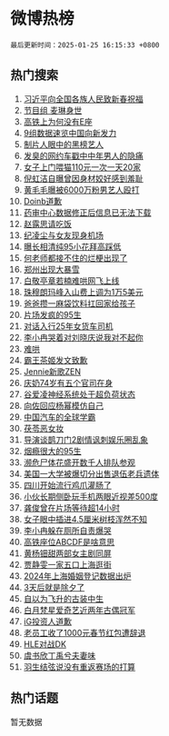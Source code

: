# 微博热榜

`最后更新时间：2025-01-25 16:15:33 +0800`

## 热门搜索

1. [习近平向全国各族人民致新春祝福](https://m.weibo.cn/search?containerid=100103type%3D1%26t%3D10%26q%3D%23%E4%B9%A0%E8%BF%91%E5%B9%B3%E5%90%91%E5%85%A8%E5%9B%BD%E5%90%84%E6%97%8F%E4%BA%BA%E6%B0%91%E8%87%B4%E6%96%B0%E6%98%A5%E7%A5%9D%E7%A6%8F%23&stream_entry_id=51&isnewpage=1&extparam=seat%3D1%26pos%3D0%26c_type%3D51%26cate%3D10103%26filter_type%3Drealtimehot%26q%3D%2523%25E4%25B9%25A0%25E8%25BF%2591%25E5%25B9%25B3%25E5%2590%2591%25E5%2585%25A8%25E5%259B%25BD%25E5%2590%2584%25E6%2597%258F%25E4%25BA%25BA%25E6%25B0%2591%25E8%2587%25B4%25E6%2596%25B0%25E6%2598%25A5%25E7%25A5%259D%25E7%25A6%258F%2523%26dgr%3D0%26stream_entry_id%3D51%26display_time%3D1737792932%26pre_seqid%3D173779293254801109855102)
1. [节目组 麦琳身世](https://m.weibo.cn/search?containerid=100103type%3D1%26t%3D10%26q%3D%E8%8A%82%E7%9B%AE%E7%BB%84+%E9%BA%A6%E7%90%B3%E8%BA%AB%E4%B8%96&stream_entry_id=31&isnewpage=1&extparam=seat%3D1%26realpos%3D1%26filter_type%3Drealtimehot%26stream_entry_id%3D31%26pos%3D0%26c_type%3D31%26band_rank%3D1%26cate%3D5001%26lcate%3D5001%26q%3D%25E8%258A%2582%25E7%259B%25AE%25E7%25BB%2584%2520%25E9%25BA%25A6%25E7%2590%25B3%25E8%25BA%25AB%25E4%25B8%2596%26dgr%3D0%26flag%3D1%26display_time%3D1737792932%26pre_seqid%3D173779293254801109855102)
1. [高铁上为何没有E座](https://m.weibo.cn/search?containerid=100103type%3D1%26t%3D10%26q%3D%23%E9%AB%98%E9%93%81%E4%B8%8A%E4%B8%BA%E4%BD%95%E6%B2%A1%E6%9C%89E%E5%BA%A7%23&stream_entry_id=31&isnewpage=1&extparam=seat%3D1%26realpos%3D2%26filter_type%3Drealtimehot%26stream_entry_id%3D31%26pos%3D1%26c_type%3D31%26band_rank%3D2%26cate%3D5001%26lcate%3D5001%26q%3D%2523%25E9%25AB%2598%25E9%2593%2581%25E4%25B8%258A%25E4%25B8%25BA%25E4%25BD%2595%25E6%25B2%25A1%25E6%259C%2589E%25E5%25BA%25A7%2523%26dgr%3D0%26flag%3D0%26display_time%3D1737792932%26pre_seqid%3D173779293254801109855102)
1. [9组数据速览中国向新发力](https://m.weibo.cn/search?containerid=100103type%3D1%26t%3D10%26q%3D%239%E7%BB%84%E6%95%B0%E6%8D%AE%E9%80%9F%E8%A7%88%E4%B8%AD%E5%9B%BD%E5%90%91%E6%96%B0%E5%8F%91%E5%8A%9B%23&stream_entry_id=31&isnewpage=1&extparam=seat%3D1%26realpos%3D3%26filter_type%3Drealtimehot%26stream_entry_id%3D31%26pos%3D2%26c_type%3D31%26band_rank%3D3%26cate%3D5001%26lcate%3D5001%26q%3D%25239%25E7%25BB%2584%25E6%2595%25B0%25E6%258D%25AE%25E9%2580%259F%25E8%25A7%2588%25E4%25B8%25AD%25E5%259B%25BD%25E5%2590%2591%25E6%2596%25B0%25E5%258F%2591%25E5%258A%259B%2523%26dgr%3D0%26flag%3D0%26display_time%3D1737792932%26pre_seqid%3D173779293254801109855102)
1. [制片人眼中的黑榜艺人](https://m.weibo.cn/search?containerid=100103type%3D1%26t%3D10%26q%3D%E5%88%B6%E7%89%87%E4%BA%BA%E7%9C%BC%E4%B8%AD%E7%9A%84%E9%BB%91%E6%A6%9C%E8%89%BA%E4%BA%BA&stream_entry_id=31&isnewpage=1&extparam=seat%3D1%26realpos%3D4%26filter_type%3Drealtimehot%26stream_entry_id%3D31%26pos%3D3%26c_type%3D31%26band_rank%3D4%26cate%3D5001%26lcate%3D5001%26q%3D%25E5%2588%25B6%25E7%2589%2587%25E4%25BA%25BA%25E7%259C%25BC%25E4%25B8%25AD%25E7%259A%2584%25E9%25BB%2591%25E6%25A6%259C%25E8%2589%25BA%25E4%25BA%25BA%26dgr%3D0%26flag%3D2%26display_time%3D1737792932%26pre_seqid%3D173779293254801109855102)
1. [发臭的网约车戳中中年男人的隐痛](https://m.weibo.cn/search?containerid=100103type%3D1%26t%3D10%26q%3D%23%E5%8F%91%E8%87%AD%E7%9A%84%E7%BD%91%E7%BA%A6%E8%BD%A6%E6%88%B3%E4%B8%AD%E4%B8%AD%E5%B9%B4%E7%94%B7%E4%BA%BA%E7%9A%84%E9%9A%90%E7%97%9B%23&stream_entry_id=31&isnewpage=1&extparam=seat%3D1%26realpos%3D5%26filter_type%3Drealtimehot%26stream_entry_id%3D31%26pos%3D4%26c_type%3D31%26band_rank%3D5%26cate%3D5001%26lcate%3D5001%26q%3D%2523%25E5%258F%2591%25E8%2587%25AD%25E7%259A%2584%25E7%25BD%2591%25E7%25BA%25A6%25E8%25BD%25A6%25E6%2588%25B3%25E4%25B8%25AD%25E4%25B8%25AD%25E5%25B9%25B4%25E7%2594%25B7%25E4%25BA%25BA%25E7%259A%2584%25E9%259A%2590%25E7%2597%259B%2523%26dgr%3D0%26flag%3D1%26display_time%3D1737792932%26pre_seqid%3D173779293254801109855102)
1. [女子上门喂猫110元一次一天20家](https://m.weibo.cn/search?containerid=100103type%3D1%26t%3D10%26q%3D%23%E5%A5%B3%E5%AD%90%E4%B8%8A%E9%97%A8%E5%96%82%E7%8C%AB110%E5%85%83%E4%B8%80%E6%AC%A1%E4%B8%80%E5%A4%A920%E5%AE%B6%23&stream_entry_id=31&isnewpage=1&extparam=seat%3D1%26realpos%3D6%26filter_type%3Drealtimehot%26stream_entry_id%3D31%26pos%3D5%26c_type%3D31%26band_rank%3D6%26cate%3D5001%26lcate%3D5001%26q%3D%2523%25E5%25A5%25B3%25E5%25AD%2590%25E4%25B8%258A%25E9%2597%25A8%25E5%2596%2582%25E7%258C%25AB110%25E5%2585%2583%25E4%25B8%2580%25E6%25AC%25A1%25E4%25B8%2580%25E5%25A4%25A920%25E5%25AE%25B6%2523%26dgr%3D0%26flag%3D0%26display_time%3D1737792932%26pre_seqid%3D173779293254801109855102)
1. [倪虹洁自曝曾因身材姣好感到羞耻](https://m.weibo.cn/search?containerid=100103type%3D1%26t%3D10%26q%3D%23%E5%80%AA%E8%99%B9%E6%B4%81%E8%87%AA%E6%9B%9D%E6%9B%BE%E5%9B%A0%E8%BA%AB%E6%9D%90%E5%A7%A3%E5%A5%BD%E6%84%9F%E5%88%B0%E7%BE%9E%E8%80%BB%23&stream_entry_id=31&isnewpage=1&extparam=seat%3D1%26realpos%3D7%26filter_type%3Drealtimehot%26stream_entry_id%3D31%26pos%3D6%26c_type%3D31%26band_rank%3D7%26cate%3D5001%26lcate%3D5001%26q%3D%2523%25E5%2580%25AA%25E8%2599%25B9%25E6%25B4%2581%25E8%2587%25AA%25E6%259B%259D%25E6%259B%25BE%25E5%259B%25A0%25E8%25BA%25AB%25E6%259D%2590%25E5%25A7%25A3%25E5%25A5%25BD%25E6%2584%259F%25E5%2588%25B0%25E7%25BE%259E%25E8%2580%25BB%2523%26dgr%3D0%26flag%3D2%26display_time%3D1737792932%26pre_seqid%3D173779293254801109855102)
1. [黄毛毛曝被6000万粉男艺人殴打](https://m.weibo.cn/search?containerid=100103type%3D1%26t%3D10%26q%3D%23%E9%BB%84%E6%AF%9B%E6%AF%9B%E6%9B%9D%E8%A2%AB6000%E4%B8%87%E7%B2%89%E7%94%B7%E8%89%BA%E4%BA%BA%E6%AE%B4%E6%89%93%23&stream_entry_id=31&isnewpage=1&extparam=seat%3D1%26realpos%3D8%26filter_type%3Drealtimehot%26stream_entry_id%3D31%26pos%3D7%26c_type%3D31%26band_rank%3D8%26cate%3D5001%26lcate%3D5001%26q%3D%2523%25E9%25BB%2584%25E6%25AF%259B%25E6%25AF%259B%25E6%259B%259D%25E8%25A2%25AB6000%25E4%25B8%2587%25E7%25B2%2589%25E7%2594%25B7%25E8%2589%25BA%25E4%25BA%25BA%25E6%25AE%25B4%25E6%2589%2593%2523%26dgr%3D0%26flag%3D1%26display_time%3D1737792932%26pre_seqid%3D173779293254801109855102)
1. [Doinb道歉](https://m.weibo.cn/search?containerid=100103type%3D1%26t%3D10%26q%3DDoinb%E9%81%93%E6%AD%89&stream_entry_id=31&isnewpage=1&extparam=seat%3D1%26realpos%3D9%26filter_type%3Drealtimehot%26stream_entry_id%3D31%26pos%3D8%26c_type%3D31%26band_rank%3D9%26cate%3D5001%26lcate%3D5001%26q%3DDoinb%25E9%2581%2593%25E6%25AD%2589%26dgr%3D0%26flag%3D1%26display_time%3D1737792932%26pre_seqid%3D173779293254801109855102)
1. [药审中心数据修正后信息已无法下载](https://m.weibo.cn/search?containerid=100103type%3D1%26t%3D10%26q%3D%23%E8%8D%AF%E5%AE%A1%E4%B8%AD%E5%BF%83%E6%95%B0%E6%8D%AE%E4%BF%AE%E6%AD%A3%E5%90%8E%E4%BF%A1%E6%81%AF%E5%B7%B2%E6%97%A0%E6%B3%95%E4%B8%8B%E8%BD%BD%23&stream_entry_id=31&isnewpage=1&extparam=seat%3D1%26realpos%3D10%26filter_type%3Drealtimehot%26stream_entry_id%3D31%26pos%3D9%26c_type%3D31%26band_rank%3D10%26cate%3D5001%26lcate%3D5001%26q%3D%2523%25E8%258D%25AF%25E5%25AE%25A1%25E4%25B8%25AD%25E5%25BF%2583%25E6%2595%25B0%25E6%258D%25AE%25E4%25BF%25AE%25E6%25AD%25A3%25E5%2590%258E%25E4%25BF%25A1%25E6%2581%25AF%25E5%25B7%25B2%25E6%2597%25A0%25E6%25B3%2595%25E4%25B8%258B%25E8%25BD%25BD%2523%26dgr%3D0%26flag%3D1%26display_time%3D1737792932%26pre_seqid%3D173779293254801109855102)
1. [赵露思请吃饭](https://m.weibo.cn/search?containerid=100103type%3D1%26t%3D10%26q%3D%23%E8%B5%B5%E9%9C%B2%E6%80%9D%E8%AF%B7%E5%90%83%E9%A5%AD%23&stream_entry_id=31&isnewpage=1&extparam=seat%3D1%26realpos%3D11%26filter_type%3Drealtimehot%26stream_entry_id%3D31%26pos%3D10%26c_type%3D31%26band_rank%3D11%26cate%3D5001%26lcate%3D5001%26q%3D%2523%25E8%25B5%25B5%25E9%259C%25B2%25E6%2580%259D%25E8%25AF%25B7%25E5%2590%2583%25E9%25A5%25AD%2523%26dgr%3D0%26flag%3D2%26display_time%3D1737792932%26pre_seqid%3D173779293254801109855102)
1. [纪凌尘与女友现身机场](https://m.weibo.cn/search?containerid=100103type%3D1%26t%3D10%26q%3D%23%E7%BA%AA%E5%87%8C%E5%B0%98%E4%B8%8E%E5%A5%B3%E5%8F%8B%E7%8E%B0%E8%BA%AB%E6%9C%BA%E5%9C%BA%23&stream_entry_id=31&isnewpage=1&extparam=seat%3D1%26realpos%3D12%26filter_type%3Drealtimehot%26stream_entry_id%3D31%26pos%3D11%26c_type%3D31%26band_rank%3D12%26cate%3D5001%26lcate%3D5001%26q%3D%2523%25E7%25BA%25AA%25E5%2587%258C%25E5%25B0%2598%25E4%25B8%258E%25E5%25A5%25B3%25E5%258F%258B%25E7%258E%25B0%25E8%25BA%25AB%25E6%259C%25BA%25E5%259C%25BA%2523%26dgr%3D0%26flag%3D1%26display_time%3D1737792932%26pre_seqid%3D173779293254801109855102)
1. [曝长相清纯95小花拜高踩低](https://m.weibo.cn/search?containerid=100103type%3D1%26t%3D10%26q%3D%23%E6%9B%9D%E9%95%BF%E7%9B%B8%E6%B8%85%E7%BA%AF95%E5%B0%8F%E8%8A%B1%E6%8B%9C%E9%AB%98%E8%B8%A9%E4%BD%8E%23&stream_entry_id=31&isnewpage=1&extparam=seat%3D1%26realpos%3D13%26filter_type%3Drealtimehot%26stream_entry_id%3D31%26pos%3D12%26c_type%3D31%26band_rank%3D13%26cate%3D5001%26lcate%3D5001%26q%3D%2523%25E6%259B%259D%25E9%2595%25BF%25E7%259B%25B8%25E6%25B8%2585%25E7%25BA%25AF95%25E5%25B0%258F%25E8%258A%25B1%25E6%258B%259C%25E9%25AB%2598%25E8%25B8%25A9%25E4%25BD%258E%2523%26dgr%3D0%26flag%3D1%26display_time%3D1737792932%26pre_seqid%3D173779293254801109855102)
1. [何老师都接不住的烂梗出现了](https://m.weibo.cn/search?containerid=100103type%3D1%26t%3D10%26q%3D%E4%BD%95%E8%80%81%E5%B8%88%E9%83%BD%E6%8E%A5%E4%B8%8D%E4%BD%8F%E7%9A%84%E7%83%82%E6%A2%97%E5%87%BA%E7%8E%B0%E4%BA%86&stream_entry_id=31&isnewpage=1&extparam=seat%3D1%26realpos%3D14%26filter_type%3Drealtimehot%26stream_entry_id%3D31%26pos%3D13%26c_type%3D31%26band_rank%3D14%26cate%3D5001%26lcate%3D5001%26q%3D%25E4%25BD%2595%25E8%2580%2581%25E5%25B8%2588%25E9%2583%25BD%25E6%258E%25A5%25E4%25B8%258D%25E4%25BD%258F%25E7%259A%2584%25E7%2583%2582%25E6%25A2%2597%25E5%2587%25BA%25E7%258E%25B0%25E4%25BA%2586%26dgr%3D0%26flag%3D2%26display_time%3D1737792932%26pre_seqid%3D173779293254801109855102)
1. [郑州出现大暴雪](https://m.weibo.cn/search?containerid=100103type%3D1%26t%3D10%26q%3D%23%E9%83%91%E5%B7%9E%E5%87%BA%E7%8E%B0%E5%A4%A7%E6%9A%B4%E9%9B%AA%23&stream_entry_id=31&isnewpage=1&extparam=seat%3D1%26realpos%3D15%26filter_type%3Drealtimehot%26stream_entry_id%3D31%26pos%3D14%26c_type%3D31%26band_rank%3D15%26cate%3D5001%26lcate%3D5001%26q%3D%2523%25E9%2583%2591%25E5%25B7%259E%25E5%2587%25BA%25E7%258E%25B0%25E5%25A4%25A7%25E6%259A%25B4%25E9%259B%25AA%2523%26dgr%3D0%26flag%3D1%26display_time%3D1737792932%26pre_seqid%3D173779293254801109855102)
1. [白敬亭章若楠难哄网飞上线](https://m.weibo.cn/search?containerid=100103type%3D1%26t%3D10%26q%3D%23%E7%99%BD%E6%95%AC%E4%BA%AD%E7%AB%A0%E8%8B%A5%E6%A5%A0%E9%9A%BE%E5%93%84%E7%BD%91%E9%A3%9E%E4%B8%8A%E7%BA%BF%23&stream_entry_id=31&isnewpage=1&extparam=seat%3D1%26realpos%3D16%26filter_type%3Drealtimehot%26stream_entry_id%3D31%26pos%3D15%26c_type%3D31%26band_rank%3D16%26cate%3D5001%26lcate%3D5001%26q%3D%2523%25E7%2599%25BD%25E6%2595%25AC%25E4%25BA%25AD%25E7%25AB%25A0%25E8%258B%25A5%25E6%25A5%25A0%25E9%259A%25BE%25E5%2593%2584%25E7%25BD%2591%25E9%25A3%259E%25E4%25B8%258A%25E7%25BA%25BF%2523%26dgr%3D0%26flag%3D1%26display_time%3D1737792932%26pre_seqid%3D173779293254801109855102)
1. [珠穆朗玛峰入山费上调为1万5美元](https://m.weibo.cn/search?containerid=100103type%3D1%26t%3D10%26q%3D%23%E7%8F%A0%E7%A9%86%E6%9C%97%E7%8E%9B%E5%B3%B0%E5%85%A5%E5%B1%B1%E8%B4%B9%E4%B8%8A%E8%B0%83%E4%B8%BA1%E4%B8%875%E7%BE%8E%E5%85%83%23&stream_entry_id=31&isnewpage=1&extparam=seat%3D1%26realpos%3D17%26filter_type%3Drealtimehot%26stream_entry_id%3D31%26pos%3D16%26c_type%3D31%26band_rank%3D17%26cate%3D5001%26lcate%3D5001%26q%3D%2523%25E7%258F%25A0%25E7%25A9%2586%25E6%259C%2597%25E7%258E%259B%25E5%25B3%25B0%25E5%2585%25A5%25E5%25B1%25B1%25E8%25B4%25B9%25E4%25B8%258A%25E8%25B0%2583%25E4%25B8%25BA1%25E4%25B8%25875%25E7%25BE%258E%25E5%2585%2583%2523%26dgr%3D0%26flag%3D0%26display_time%3D1737792932%26pre_seqid%3D173779293254801109855102)
1. [爸爸攒一麻袋饮料扛回家给孩子](https://m.weibo.cn/search?containerid=100103type%3D1%26t%3D10%26q%3D%23%E7%88%B8%E7%88%B8%E6%94%92%E4%B8%80%E9%BA%BB%E8%A2%8B%E9%A5%AE%E6%96%99%E6%89%9B%E5%9B%9E%E5%AE%B6%E7%BB%99%E5%AD%A9%E5%AD%90%23&stream_entry_id=31&isnewpage=1&extparam=seat%3D1%26realpos%3D18%26filter_type%3Drealtimehot%26stream_entry_id%3D31%26pos%3D17%26c_type%3D31%26band_rank%3D18%26cate%3D5001%26lcate%3D5001%26q%3D%2523%25E7%2588%25B8%25E7%2588%25B8%25E6%2594%2592%25E4%25B8%2580%25E9%25BA%25BB%25E8%25A2%258B%25E9%25A5%25AE%25E6%2596%2599%25E6%2589%259B%25E5%259B%259E%25E5%25AE%25B6%25E7%25BB%2599%25E5%25AD%25A9%25E5%25AD%2590%2523%26dgr%3D0%26flag%3D1%26display_time%3D1737792932%26pre_seqid%3D173779293254801109855102)
1. [片场发疯的95生](https://m.weibo.cn/search?containerid=100103type%3D1%26t%3D10%26q%3D%23%E7%89%87%E5%9C%BA%E5%8F%91%E7%96%AF%E7%9A%8495%E7%94%9F%23&stream_entry_id=31&isnewpage=1&extparam=seat%3D1%26realpos%3D19%26filter_type%3Drealtimehot%26stream_entry_id%3D31%26pos%3D18%26c_type%3D31%26band_rank%3D19%26cate%3D5001%26lcate%3D5001%26q%3D%2523%25E7%2589%2587%25E5%259C%25BA%25E5%258F%2591%25E7%2596%25AF%25E7%259A%258495%25E7%2594%259F%2523%26dgr%3D0%26flag%3D1%26display_time%3D1737792932%26pre_seqid%3D173779293254801109855102)
1. [对话入行25年女货车司机](https://m.weibo.cn/search?containerid=100103type%3D1%26t%3D10%26q%3D%23%E5%AF%B9%E8%AF%9D%E5%85%A5%E8%A1%8C25%E5%B9%B4%E5%A5%B3%E8%B4%A7%E8%BD%A6%E5%8F%B8%E6%9C%BA%23&stream_entry_id=31&isnewpage=1&extparam=seat%3D1%26realpos%3D20%26filter_type%3Drealtimehot%26stream_entry_id%3D31%26pos%3D19%26c_type%3D31%26band_rank%3D20%26cate%3D5001%26lcate%3D5001%26q%3D%2523%25E5%25AF%25B9%25E8%25AF%259D%25E5%2585%25A5%25E8%25A1%258C25%25E5%25B9%25B4%25E5%25A5%25B3%25E8%25B4%25A7%25E8%25BD%25A6%25E5%258F%25B8%25E6%259C%25BA%2523%26dgr%3D0%26flag%3D1%26display_time%3D1737792932%26pre_seqid%3D173779293254801109855102)
1. [李小冉哭着对刘晓庆说我对不起你](https://m.weibo.cn/search?containerid=100103type%3D1%26t%3D10%26q%3D%23%E6%9D%8E%E5%B0%8F%E5%86%89%E5%93%AD%E7%9D%80%E5%AF%B9%E5%88%98%E6%99%93%E5%BA%86%E8%AF%B4%E6%88%91%E5%AF%B9%E4%B8%8D%E8%B5%B7%E4%BD%A0%23&stream_entry_id=31&isnewpage=1&extparam=seat%3D1%26realpos%3D21%26filter_type%3Drealtimehot%26stream_entry_id%3D31%26pos%3D20%26c_type%3D31%26band_rank%3D21%26cate%3D5001%26lcate%3D5001%26q%3D%2523%25E6%259D%258E%25E5%25B0%258F%25E5%2586%2589%25E5%2593%25AD%25E7%259D%2580%25E5%25AF%25B9%25E5%2588%2598%25E6%2599%2593%25E5%25BA%2586%25E8%25AF%25B4%25E6%2588%2591%25E5%25AF%25B9%25E4%25B8%258D%25E8%25B5%25B7%25E4%25BD%25A0%2523%26dgr%3D0%26flag%3D2%26display_time%3D1737792932%26pre_seqid%3D173779293254801109855102)
1. [难哄](https://m.weibo.cn/search?containerid=100103type%3D1%26t%3D10%26q%3D%E9%9A%BE%E5%93%84&stream_entry_id=31&isnewpage=1&extparam=seat%3D1%26realpos%3D22%26filter_type%3Drealtimehot%26stream_entry_id%3D31%26pos%3D21%26c_type%3D31%26band_rank%3D22%26cate%3D5001%26lcate%3D5001%26q%3D%25E9%259A%25BE%25E5%2593%2584%26dgr%3D0%26flag%3D1%26display_time%3D1737792932%26pre_seqid%3D173779293254801109855102)
1. [霸王茶姬发文致歉](https://m.weibo.cn/search?containerid=100103type%3D1%26t%3D10%26q%3D%23%E9%9C%B8%E7%8E%8B%E8%8C%B6%E5%A7%AC%E5%8F%91%E6%96%87%E8%87%B4%E6%AD%89%23&stream_entry_id=31&isnewpage=1&extparam=seat%3D1%26realpos%3D23%26filter_type%3Drealtimehot%26stream_entry_id%3D31%26pos%3D22%26c_type%3D31%26band_rank%3D23%26cate%3D5001%26lcate%3D5001%26q%3D%2523%25E9%259C%25B8%25E7%258E%258B%25E8%258C%25B6%25E5%25A7%25AC%25E5%258F%2591%25E6%2596%2587%25E8%2587%25B4%25E6%25AD%2589%2523%26dgr%3D0%26flag%3D2%26display_time%3D1737792932%26pre_seqid%3D173779293254801109855102)
1. [Jennie新歌ZEN](https://m.weibo.cn/search?containerid=100103type%3D1%26t%3D10%26q%3D%23Jennie%E6%96%B0%E6%AD%8CZEN%23&stream_entry_id=31&isnewpage=1&extparam=seat%3D1%26realpos%3D24%26filter_type%3Drealtimehot%26stream_entry_id%3D31%26pos%3D23%26c_type%3D31%26band_rank%3D24%26cate%3D5001%26lcate%3D5001%26q%3D%2523Jennie%25E6%2596%25B0%25E6%25AD%258CZEN%2523%26dgr%3D0%26flag%3D0%26display_time%3D1737792932%26pre_seqid%3D173779293254801109855102)
1. [庆奶74岁有五个官司在身](https://m.weibo.cn/search?containerid=100103type%3D1%26t%3D10%26q%3D%23%E5%BA%86%E5%A5%B674%E5%B2%81%E6%9C%89%E4%BA%94%E4%B8%AA%E5%AE%98%E5%8F%B8%E5%9C%A8%E8%BA%AB%23&stream_entry_id=31&isnewpage=1&extparam=seat%3D1%26realpos%3D25%26filter_type%3Drealtimehot%26stream_entry_id%3D31%26pos%3D24%26c_type%3D31%26band_rank%3D25%26cate%3D5001%26lcate%3D5001%26q%3D%2523%25E5%25BA%2586%25E5%25A5%25B674%25E5%25B2%2581%25E6%259C%2589%25E4%25BA%2594%25E4%25B8%25AA%25E5%25AE%2598%25E5%258F%25B8%25E5%259C%25A8%25E8%25BA%25AB%2523%26dgr%3D0%26flag%3D1%26display_time%3D1737792932%26pre_seqid%3D173779293254801109855102)
1. [谷爱凌神经系统处于超负荷状态](https://m.weibo.cn/search?containerid=100103type%3D1%26t%3D10%26q%3D%23%E8%B0%B7%E7%88%B1%E5%87%8C%E7%A5%9E%E7%BB%8F%E7%B3%BB%E7%BB%9F%E5%A4%84%E4%BA%8E%E8%B6%85%E8%B4%9F%E8%8D%B7%E7%8A%B6%E6%80%81%23&stream_entry_id=31&isnewpage=1&extparam=seat%3D1%26realpos%3D26%26filter_type%3Drealtimehot%26stream_entry_id%3D31%26pos%3D25%26c_type%3D31%26band_rank%3D26%26cate%3D5001%26lcate%3D5001%26q%3D%2523%25E8%25B0%25B7%25E7%2588%25B1%25E5%2587%258C%25E7%25A5%259E%25E7%25BB%258F%25E7%25B3%25BB%25E7%25BB%259F%25E5%25A4%2584%25E4%25BA%258E%25E8%25B6%2585%25E8%25B4%259F%25E8%258D%25B7%25E7%258A%25B6%25E6%2580%2581%2523%26dgr%3D0%26flag%3D0%26display_time%3D1737792932%26pre_seqid%3D173779293254801109855102)
1. [向佐回应杨幂模仿自己](https://m.weibo.cn/search?containerid=100103type%3D1%26t%3D10%26q%3D%23%E5%90%91%E4%BD%90%E5%9B%9E%E5%BA%94%E6%9D%A8%E5%B9%82%E6%A8%A1%E4%BB%BF%E8%87%AA%E5%B7%B1%23&stream_entry_id=31&isnewpage=1&extparam=seat%3D1%26realpos%3D27%26filter_type%3Drealtimehot%26stream_entry_id%3D31%26pos%3D26%26c_type%3D31%26band_rank%3D27%26cate%3D5001%26lcate%3D5001%26q%3D%2523%25E5%2590%2591%25E4%25BD%2590%25E5%259B%259E%25E5%25BA%2594%25E6%259D%25A8%25E5%25B9%2582%25E6%25A8%25A1%25E4%25BB%25BF%25E8%2587%25AA%25E5%25B7%25B1%2523%26dgr%3D0%26flag%3D1%26display_time%3D1737792932%26pre_seqid%3D173779293254801109855102)
1. [中国汽车的全球学霸](https://m.weibo.cn/search?containerid=100103type%3D1%26t%3D10%26q%3D%23%E4%B8%AD%E5%9B%BD%E6%B1%BD%E8%BD%A6%E7%9A%84%E5%85%A8%E7%90%83%E5%AD%A6%E9%9C%B8%23&stream_entry_id=31&isnewpage=1&extparam=seat%3D1%26adid%3D274545%26realpos%3D28%26filter_type%3Drealtimehot%26stream_entry_id%3D31%26pos%3D27%26c_type%3D31%26band_rank%3D28%26cate%3D5001%26lcate%3D5001%26q%3D%2523%25E4%25B8%25AD%25E5%259B%25BD%25E6%25B1%25BD%25E8%25BD%25A6%25E7%259A%2584%25E5%2585%25A8%25E7%2590%2583%25E5%25AD%25A6%25E9%259C%25B8%2523%26dgr%3D0%26flag%3D1%26display_time%3D1737792932%26pre_seqid%3D173779293254801109855102)
1. [茯苓恶女妆](https://m.weibo.cn/search?containerid=100103type%3D1%26t%3D10%26q%3D%23%E8%8C%AF%E8%8B%93%E6%81%B6%E5%A5%B3%E5%A6%86%23&stream_entry_id=31&isnewpage=1&extparam=seat%3D1%26realpos%3D29%26filter_type%3Drealtimehot%26stream_entry_id%3D31%26pos%3D28%26c_type%3D31%26band_rank%3D29%26cate%3D5001%26lcate%3D5001%26q%3D%2523%25E8%258C%25AF%25E8%258B%2593%25E6%2581%25B6%25E5%25A5%25B3%25E5%25A6%2586%2523%26dgr%3D0%26flag%3D0%26display_time%3D1737792932%26pre_seqid%3D173779293254801109855102)
1. [导演谈鹊刀门2剧情讽刺娱乐圈乱象](https://m.weibo.cn/search?containerid=100103type%3D1%26t%3D10%26q%3D%23%E5%AF%BC%E6%BC%94%E8%B0%88%E9%B9%8A%E5%88%80%E9%97%A82%E5%89%A7%E6%83%85%E8%AE%BD%E5%88%BA%E5%A8%B1%E4%B9%90%E5%9C%88%E4%B9%B1%E8%B1%A1%23&stream_entry_id=31&isnewpage=1&extparam=seat%3D1%26realpos%3D30%26filter_type%3Drealtimehot%26stream_entry_id%3D31%26pos%3D29%26c_type%3D31%26band_rank%3D30%26cate%3D5001%26lcate%3D5001%26q%3D%2523%25E5%25AF%25BC%25E6%25BC%2594%25E8%25B0%2588%25E9%25B9%258A%25E5%2588%2580%25E9%2597%25A82%25E5%2589%25A7%25E6%2583%2585%25E8%25AE%25BD%25E5%2588%25BA%25E5%25A8%25B1%25E4%25B9%2590%25E5%259C%2588%25E4%25B9%25B1%25E8%25B1%25A1%2523%26dgr%3D0%26flag%3D1%26display_time%3D1737792932%26pre_seqid%3D173779293254801109855102)
1. [烟瘾很大的95生](https://m.weibo.cn/search?containerid=100103type%3D1%26t%3D10%26q%3D%23%E7%83%9F%E7%98%BE%E5%BE%88%E5%A4%A7%E7%9A%8495%E7%94%9F%23&stream_entry_id=31&isnewpage=1&extparam=seat%3D1%26realpos%3D31%26filter_type%3Drealtimehot%26stream_entry_id%3D31%26pos%3D30%26c_type%3D31%26band_rank%3D31%26cate%3D5001%26lcate%3D5001%26q%3D%2523%25E7%2583%259F%25E7%2598%25BE%25E5%25BE%2588%25E5%25A4%25A7%25E7%259A%258495%25E7%2594%259F%2523%26dgr%3D0%26flag%3D1%26display_time%3D1737792932%26pre_seqid%3D173779293254801109855102)
1. [濒危尸体花盛开数千人排队参观](https://m.weibo.cn/search?containerid=100103type%3D1%26t%3D10%26q%3D%23%E6%BF%92%E5%8D%B1%E5%B0%B8%E4%BD%93%E8%8A%B1%E7%9B%9B%E5%BC%80%E6%95%B0%E5%8D%83%E4%BA%BA%E6%8E%92%E9%98%9F%E5%8F%82%E8%A7%82%23&stream_entry_id=31&isnewpage=1&extparam=seat%3D1%26realpos%3D32%26filter_type%3Drealtimehot%26stream_entry_id%3D31%26pos%3D31%26c_type%3D31%26band_rank%3D32%26cate%3D5001%26lcate%3D5001%26q%3D%2523%25E6%25BF%2592%25E5%258D%25B1%25E5%25B0%25B8%25E4%25BD%2593%25E8%258A%25B1%25E7%259B%259B%25E5%25BC%2580%25E6%2595%25B0%25E5%258D%2583%25E4%25BA%25BA%25E6%258E%2592%25E9%2598%259F%25E5%258F%2582%25E8%25A7%2582%2523%26dgr%3D0%26flag%3D0%26display_time%3D1737792932%26pre_seqid%3D173779293254801109855102)
1. [美国一大学被爆切分出售退伍老兵遗体](https://m.weibo.cn/search?containerid=100103type%3D1%26t%3D10%26q%3D%23%E7%BE%8E%E5%9B%BD%E4%B8%80%E5%A4%A7%E5%AD%A6%E8%A2%AB%E7%88%86%E5%88%87%E5%88%86%E5%87%BA%E5%94%AE%E9%80%80%E4%BC%8D%E8%80%81%E5%85%B5%E9%81%97%E4%BD%93%23&stream_entry_id=31&isnewpage=1&extparam=seat%3D1%26realpos%3D33%26filter_type%3Drealtimehot%26stream_entry_id%3D31%26pos%3D32%26c_type%3D31%26band_rank%3D33%26cate%3D5001%26lcate%3D5001%26q%3D%2523%25E7%25BE%258E%25E5%259B%25BD%25E4%25B8%2580%25E5%25A4%25A7%25E5%25AD%25A6%25E8%25A2%25AB%25E7%2588%2586%25E5%2588%2587%25E5%2588%2586%25E5%2587%25BA%25E5%2594%25AE%25E9%2580%2580%25E4%25BC%258D%25E8%2580%2581%25E5%2585%25B5%25E9%2581%2597%25E4%25BD%2593%2523%26dgr%3D0%26flag%3D0%26display_time%3D1737792932%26pre_seqid%3D173779293254801109855102)
1. [四川开始流行鸡爪灌肠了](https://m.weibo.cn/search?containerid=100103type%3D1%26t%3D10%26q%3D%23%E5%9B%9B%E5%B7%9D%E5%BC%80%E5%A7%8B%E6%B5%81%E8%A1%8C%E9%B8%A1%E7%88%AA%E7%81%8C%E8%82%A0%E4%BA%86%23&stream_entry_id=31&isnewpage=1&extparam=seat%3D1%26realpos%3D34%26filter_type%3Drealtimehot%26stream_entry_id%3D31%26pos%3D33%26c_type%3D31%26band_rank%3D34%26cate%3D5001%26lcate%3D5001%26q%3D%2523%25E5%259B%259B%25E5%25B7%259D%25E5%25BC%2580%25E5%25A7%258B%25E6%25B5%2581%25E8%25A1%258C%25E9%25B8%25A1%25E7%2588%25AA%25E7%2581%258C%25E8%2582%25A0%25E4%25BA%2586%2523%26dgr%3D0%26flag%3D0%26display_time%3D1737792932%26pre_seqid%3D173779293254801109855102)
1. [小伙长期侧卧玩手机两眼近视差500度](https://m.weibo.cn/search?containerid=100103type%3D1%26t%3D10%26q%3D%23%E5%B0%8F%E4%BC%99%E9%95%BF%E6%9C%9F%E4%BE%A7%E5%8D%A7%E7%8E%A9%E6%89%8B%E6%9C%BA%E4%B8%A4%E7%9C%BC%E8%BF%91%E8%A7%86%E5%B7%AE500%E5%BA%A6%23&stream_entry_id=31&isnewpage=1&extparam=seat%3D1%26realpos%3D35%26filter_type%3Drealtimehot%26stream_entry_id%3D31%26pos%3D34%26c_type%3D31%26band_rank%3D35%26cate%3D5001%26lcate%3D5001%26q%3D%2523%25E5%25B0%258F%25E4%25BC%2599%25E9%2595%25BF%25E6%259C%259F%25E4%25BE%25A7%25E5%258D%25A7%25E7%258E%25A9%25E6%2589%258B%25E6%259C%25BA%25E4%25B8%25A4%25E7%259C%25BC%25E8%25BF%2591%25E8%25A7%2586%25E5%25B7%25AE500%25E5%25BA%25A6%2523%26dgr%3D0%26flag%3D0%26display_time%3D1737792932%26pre_seqid%3D173779293254801109855102)
1. [龚俊曾在片场等待超14小时](https://m.weibo.cn/search?containerid=100103type%3D1%26t%3D10%26q%3D%23%E9%BE%9A%E4%BF%8A%E6%9B%BE%E5%9C%A8%E7%89%87%E5%9C%BA%E7%AD%89%E5%BE%85%E8%B6%8514%E5%B0%8F%E6%97%B6%23&stream_entry_id=31&isnewpage=1&extparam=seat%3D1%26realpos%3D36%26filter_type%3Drealtimehot%26stream_entry_id%3D31%26pos%3D35%26c_type%3D31%26band_rank%3D36%26cate%3D5001%26lcate%3D5001%26q%3D%2523%25E9%25BE%259A%25E4%25BF%258A%25E6%259B%25BE%25E5%259C%25A8%25E7%2589%2587%25E5%259C%25BA%25E7%25AD%2589%25E5%25BE%2585%25E8%25B6%258514%25E5%25B0%258F%25E6%2597%25B6%2523%26dgr%3D0%26flag%3D1%26display_time%3D1737792932%26pre_seqid%3D173779293254801109855102)
1. [女子眼中插进4.5厘米树枝浑然不知](https://m.weibo.cn/search?containerid=100103type%3D1%26t%3D10%26q%3D%23%E5%A5%B3%E5%AD%90%E7%9C%BC%E4%B8%AD%E6%8F%92%E8%BF%9B4.5%E5%8E%98%E7%B1%B3%E6%A0%91%E6%9E%9D%E6%B5%91%E7%84%B6%E4%B8%8D%E7%9F%A5%23&stream_entry_id=31&isnewpage=1&extparam=seat%3D1%26realpos%3D37%26filter_type%3Drealtimehot%26stream_entry_id%3D31%26pos%3D36%26c_type%3D31%26band_rank%3D37%26cate%3D5001%26lcate%3D5001%26q%3D%2523%25E5%25A5%25B3%25E5%25AD%2590%25E7%259C%25BC%25E4%25B8%25AD%25E6%258F%2592%25E8%25BF%259B4.5%25E5%258E%2598%25E7%25B1%25B3%25E6%25A0%2591%25E6%259E%259D%25E6%25B5%2591%25E7%2584%25B6%25E4%25B8%258D%25E7%259F%25A5%2523%26dgr%3D0%26flag%3D0%26display_time%3D1737792932%26pre_seqid%3D173779293254801109855102)
1. [李小冉躲在厕所自责爆哭](https://m.weibo.cn/search?containerid=100103type%3D1%26t%3D10%26q%3D%23%E6%9D%8E%E5%B0%8F%E5%86%89%E8%BA%B2%E5%9C%A8%E5%8E%95%E6%89%80%E8%87%AA%E8%B4%A3%E7%88%86%E5%93%AD%23&stream_entry_id=31&isnewpage=1&extparam=seat%3D1%26realpos%3D38%26filter_type%3Drealtimehot%26stream_entry_id%3D31%26pos%3D37%26c_type%3D31%26band_rank%3D38%26cate%3D5001%26lcate%3D5001%26q%3D%2523%25E6%259D%258E%25E5%25B0%258F%25E5%2586%2589%25E8%25BA%25B2%25E5%259C%25A8%25E5%258E%2595%25E6%2589%2580%25E8%2587%25AA%25E8%25B4%25A3%25E7%2588%2586%25E5%2593%25AD%2523%26dgr%3D0%26flag%3D0%26display_time%3D1737792932%26pre_seqid%3D173779293254801109855102)
1. [高铁座位ABCDF是啥意思](https://m.weibo.cn/search?containerid=100103type%3D1%26t%3D10%26q%3D%23%E9%AB%98%E9%93%81%E5%BA%A7%E4%BD%8DABCDF%E6%98%AF%E5%95%A5%E6%84%8F%E6%80%9D%23&stream_entry_id=31&isnewpage=1&extparam=seat%3D1%26realpos%3D39%26filter_type%3Drealtimehot%26stream_entry_id%3D31%26pos%3D38%26c_type%3D31%26band_rank%3D39%26cate%3D5001%26lcate%3D5001%26q%3D%2523%25E9%25AB%2598%25E9%2593%2581%25E5%25BA%25A7%25E4%25BD%258DABCDF%25E6%2598%25AF%25E5%2595%25A5%25E6%2584%258F%25E6%2580%259D%2523%26dgr%3D0%26flag%3D0%26display_time%3D1737792932%26pre_seqid%3D173779293254801109855102)
1. [黄杨钿甜两部女主剧同屏](https://m.weibo.cn/search?containerid=100103type%3D1%26t%3D10%26q%3D%E9%BB%84%E6%9D%A8%E9%92%BF%E7%94%9C%E4%B8%A4%E9%83%A8%E5%A5%B3%E4%B8%BB%E5%89%A7%E5%90%8C%E5%B1%8F&stream_entry_id=31&isnewpage=1&extparam=seat%3D1%26realpos%3D40%26filter_type%3Drealtimehot%26stream_entry_id%3D31%26pos%3D39%26c_type%3D31%26band_rank%3D40%26cate%3D5001%26lcate%3D5001%26q%3D%25E9%25BB%2584%25E6%259D%25A8%25E9%2592%25BF%25E7%2594%259C%25E4%25B8%25A4%25E9%2583%25A8%25E5%25A5%25B3%25E4%25B8%25BB%25E5%2589%25A7%25E5%2590%258C%25E5%25B1%258F%26dgr%3D0%26flag%3D1%26display_time%3D1737792932%26pre_seqid%3D173779293254801109855102)
1. [贾静雯一家五口上海逛街](https://m.weibo.cn/search?containerid=100103type%3D1%26t%3D10%26q%3D%23%E8%B4%BE%E9%9D%99%E9%9B%AF%E4%B8%80%E5%AE%B6%E4%BA%94%E5%8F%A3%E4%B8%8A%E6%B5%B7%E9%80%9B%E8%A1%97%23&stream_entry_id=31&isnewpage=1&extparam=seat%3D1%26realpos%3D41%26filter_type%3Drealtimehot%26stream_entry_id%3D31%26pos%3D40%26c_type%3D31%26band_rank%3D41%26cate%3D5001%26lcate%3D5001%26q%3D%2523%25E8%25B4%25BE%25E9%259D%2599%25E9%259B%25AF%25E4%25B8%2580%25E5%25AE%25B6%25E4%25BA%2594%25E5%258F%25A3%25E4%25B8%258A%25E6%25B5%25B7%25E9%2580%259B%25E8%25A1%2597%2523%26dgr%3D0%26flag%3D1%26display_time%3D1737792932%26pre_seqid%3D173779293254801109855102)
1. [2024年上海婚姻登记数据出炉](https://m.weibo.cn/search?containerid=100103type%3D1%26t%3D10%26q%3D%232024%E5%B9%B4%E4%B8%8A%E6%B5%B7%E5%A9%9A%E5%A7%BB%E7%99%BB%E8%AE%B0%E6%95%B0%E6%8D%AE%E5%87%BA%E7%82%89%23&stream_entry_id=31&isnewpage=1&extparam=seat%3D1%26realpos%3D42%26filter_type%3Drealtimehot%26stream_entry_id%3D31%26pos%3D41%26c_type%3D31%26band_rank%3D42%26cate%3D5001%26lcate%3D5001%26q%3D%25232024%25E5%25B9%25B4%25E4%25B8%258A%25E6%25B5%25B7%25E5%25A9%259A%25E5%25A7%25BB%25E7%2599%25BB%25E8%25AE%25B0%25E6%2595%25B0%25E6%258D%25AE%25E5%2587%25BA%25E7%2582%2589%2523%26dgr%3D0%26flag%3D1%26display_time%3D1737792932%26pre_seqid%3D173779293254801109855102)
1. [3天后就是除夕了](https://m.weibo.cn/search?containerid=100103type%3D1%26t%3D10%26q%3D%233%E5%A4%A9%E5%90%8E%E5%B0%B1%E6%98%AF%E9%99%A4%E5%A4%95%E4%BA%86%23&stream_entry_id=31&isnewpage=1&extparam=seat%3D1%26realpos%3D43%26filter_type%3Drealtimehot%26stream_entry_id%3D31%26pos%3D42%26c_type%3D31%26band_rank%3D43%26cate%3D5001%26lcate%3D5001%26q%3D%25233%25E5%25A4%25A9%25E5%2590%258E%25E5%25B0%25B1%25E6%2598%25AF%25E9%2599%25A4%25E5%25A4%2595%25E4%25BA%2586%2523%26dgr%3D0%26flag%3D0%26display_time%3D1737792932%26pre_seqid%3D173779293254801109855102)
1. [自以为飞升的古装中生](https://m.weibo.cn/search?containerid=100103type%3D1%26t%3D10%26q%3D%23%E8%87%AA%E4%BB%A5%E4%B8%BA%E9%A3%9E%E5%8D%87%E7%9A%84%E5%8F%A4%E8%A3%85%E4%B8%AD%E7%94%9F%23&stream_entry_id=31&isnewpage=1&extparam=seat%3D1%26realpos%3D44%26filter_type%3Drealtimehot%26stream_entry_id%3D31%26pos%3D43%26c_type%3D31%26band_rank%3D44%26cate%3D5001%26lcate%3D5001%26q%3D%2523%25E8%2587%25AA%25E4%25BB%25A5%25E4%25B8%25BA%25E9%25A3%259E%25E5%258D%2587%25E7%259A%2584%25E5%258F%25A4%25E8%25A3%2585%25E4%25B8%25AD%25E7%2594%259F%2523%26dgr%3D0%26flag%3D1%26display_time%3D1737792932%26pre_seqid%3D173779293254801109855102)
1. [白月梵星爱奇艺近两年古偶冠军](https://m.weibo.cn/search?containerid=100103type%3D1%26t%3D10%26q%3D%E7%99%BD%E6%9C%88%E6%A2%B5%E6%98%9F%E7%88%B1%E5%A5%87%E8%89%BA%E8%BF%91%E4%B8%A4%E5%B9%B4%E5%8F%A4%E5%81%B6%E5%86%A0%E5%86%9B&stream_entry_id=31&isnewpage=1&extparam=seat%3D1%26realpos%3D45%26filter_type%3Drealtimehot%26stream_entry_id%3D31%26pos%3D44%26c_type%3D31%26band_rank%3D45%26cate%3D5001%26lcate%3D5001%26q%3D%25E7%2599%25BD%25E6%259C%2588%25E6%25A2%25B5%25E6%2598%259F%25E7%2588%25B1%25E5%25A5%2587%25E8%2589%25BA%25E8%25BF%2591%25E4%25B8%25A4%25E5%25B9%25B4%25E5%258F%25A4%25E5%2581%25B6%25E5%2586%25A0%25E5%2586%259B%26dgr%3D0%26flag%3D0%26display_time%3D1737792932%26pre_seqid%3D173779293254801109855102)
1. [iG投资人道歉](https://m.weibo.cn/search?containerid=100103type%3D1%26t%3D10%26q%3D%23iG%E6%8A%95%E8%B5%84%E4%BA%BA%E9%81%93%E6%AD%89%23&stream_entry_id=31&isnewpage=1&extparam=seat%3D1%26realpos%3D46%26filter_type%3Drealtimehot%26stream_entry_id%3D31%26pos%3D45%26c_type%3D31%26band_rank%3D46%26cate%3D5001%26lcate%3D5001%26q%3D%2523iG%25E6%258A%2595%25E8%25B5%2584%25E4%25BA%25BA%25E9%2581%2593%25E6%25AD%2589%2523%26dgr%3D0%26flag%3D1%26display_time%3D1737792932%26pre_seqid%3D173779293254801109855102)
1. [老员工收了1000元春节红包遭辞退](https://m.weibo.cn/search?containerid=100103type%3D1%26t%3D10%26q%3D%23%E8%80%81%E5%91%98%E5%B7%A5%E6%94%B6%E4%BA%861000%E5%85%83%E6%98%A5%E8%8A%82%E7%BA%A2%E5%8C%85%E9%81%AD%E8%BE%9E%E9%80%80%23&stream_entry_id=31&isnewpage=1&extparam=seat%3D1%26realpos%3D47%26filter_type%3Drealtimehot%26stream_entry_id%3D31%26pos%3D46%26c_type%3D31%26band_rank%3D47%26cate%3D5001%26lcate%3D5001%26q%3D%2523%25E8%2580%2581%25E5%2591%2598%25E5%25B7%25A5%25E6%2594%25B6%25E4%25BA%25861000%25E5%2585%2583%25E6%2598%25A5%25E8%258A%2582%25E7%25BA%25A2%25E5%258C%2585%25E9%2581%25AD%25E8%25BE%259E%25E9%2580%2580%2523%26dgr%3D0%26flag%3D1%26display_time%3D1737792932%26pre_seqid%3D173779293254801109855102)
1. [HLE对战DK](https://m.weibo.cn/search?containerid=100103type%3D1%26t%3D10%26q%3D%23HLE%E5%AF%B9%E6%88%98DK%23&stream_entry_id=31&isnewpage=1&extparam=seat%3D1%26realpos%3D48%26filter_type%3Drealtimehot%26stream_entry_id%3D31%26pos%3D47%26c_type%3D31%26band_rank%3D48%26cate%3D5001%26lcate%3D5001%26q%3D%2523HLE%25E5%25AF%25B9%25E6%2588%2598DK%2523%26dgr%3D0%26flag%3D1%26display_time%3D1737792932%26pre_seqid%3D173779293254801109855102)
1. [虞书欣丁禹兮夫妻味](https://m.weibo.cn/search?containerid=100103type%3D1%26t%3D10%26q%3D%23%E8%99%9E%E4%B9%A6%E6%AC%A3%E4%B8%81%E7%A6%B9%E5%85%AE%E5%A4%AB%E5%A6%BB%E5%91%B3%23&stream_entry_id=31&isnewpage=1&extparam=seat%3D1%26realpos%3D49%26filter_type%3Drealtimehot%26stream_entry_id%3D31%26pos%3D48%26c_type%3D31%26band_rank%3D49%26cate%3D5001%26lcate%3D5001%26q%3D%2523%25E8%2599%259E%25E4%25B9%25A6%25E6%25AC%25A3%25E4%25B8%2581%25E7%25A6%25B9%25E5%2585%25AE%25E5%25A4%25AB%25E5%25A6%25BB%25E5%2591%25B3%2523%26dgr%3D0%26flag%3D0%26display_time%3D1737792932%26pre_seqid%3D173779293254801109855102)
1. [羽生结弦说没有重返赛场的打算](https://m.weibo.cn/search?containerid=100103type%3D1%26t%3D10%26q%3D%23%E7%BE%BD%E7%94%9F%E7%BB%93%E5%BC%A6%E8%AF%B4%E6%B2%A1%E6%9C%89%E9%87%8D%E8%BF%94%E8%B5%9B%E5%9C%BA%E7%9A%84%E6%89%93%E7%AE%97%23&stream_entry_id=31&isnewpage=1&extparam=seat%3D1%26realpos%3D50%26filter_type%3Drealtimehot%26stream_entry_id%3D31%26pos%3D49%26c_type%3D31%26band_rank%3D50%26cate%3D5001%26lcate%3D5001%26q%3D%2523%25E7%25BE%25BD%25E7%2594%259F%25E7%25BB%2593%25E5%25BC%25A6%25E8%25AF%25B4%25E6%25B2%25A1%25E6%259C%2589%25E9%2587%258D%25E8%25BF%2594%25E8%25B5%259B%25E5%259C%25BA%25E7%259A%2584%25E6%2589%2593%25E7%25AE%2597%2523%26dgr%3D0%26flag%3D0%26display_time%3D1737792932%26pre_seqid%3D173779293254801109855102)

## 热门话题

暂无数据
